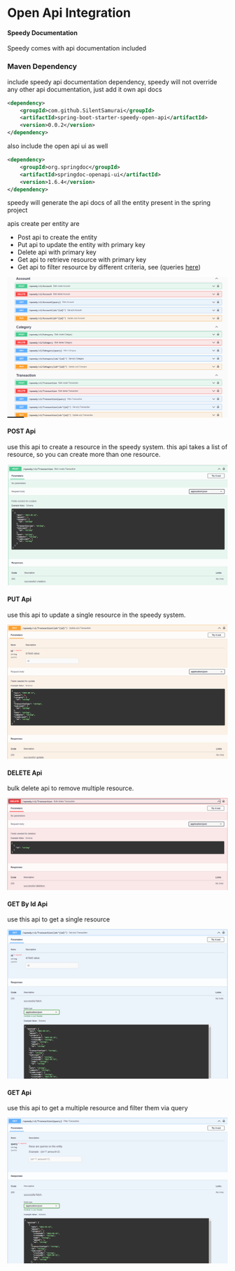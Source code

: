 # Open Api Integration

#### Speedy Documentation

Speedy comes with api documentation included

### Maven Dependency

include speedy api documentation dependency, speedy will not override any other api documentation, just add it own api
docs

```xml
<dependency>
    <groupId>com.github.SilentSamurai</groupId>
    <artifactId>spring-boot-starter-speedy-open-api</artifactId>
    <version>0.0.2</version>
</dependency>
```

also include the open api ui as well

```xml
<dependency>
    <groupId>org.springdoc</groupId>
    <artifactId>springdoc-openapi-ui</artifactId>
    <version>1.6.4</version>
</dependency>
```

speedy will generate the api docs of all the entity present in the spring project

apis create per entity are

- Post api to create the entity
- Put api to update the entity with primary key
- Delete api with primary key
- Get api to retrieve resource with primary key
- Get api to filter resource by different criteria, see (queries [here](get-operation.md))

![](_media/open-api-1.png)

#### POST Api

use this api to create a resource in the speedy system. this api takes a list of resource, so you can create more than
one resource.

![](_media/open-api-2.png)

#### PUT Api

use this api to update a single resource in the speedy system.

![](_media/open-api-3.png)

#### DELETE Api

bulk delete api to remove multiple resource.

![](_media/open-api-4.png)

#### GET By Id Api

use this api to get a single resource

![](_media/open-api-5.png)

#### GET Api

use this api to get a multiple resource and filter them via query

![](_media/open-api-6.png)